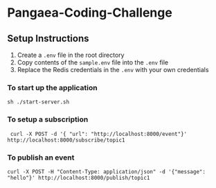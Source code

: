 # Pangaea-Coding-Challenge

## Setup Instructions

1. Create a `.env` file in the root directory
2. Copy contents of the `sample.env` file into the `.env` file
3. Replace the Redis credentials in the `.env` with your own credentials

### To start up the application
 `sh ./start-server.sh`

### To setup a subscription 
` curl -X POST -d '{ "url": "http://localhost:8000/event"}' http://localhost:8000/subscribe/topic1`

### To publish an event
` curl -X POST -H "Content-Type: application/json" -d '{"message": "hello"}' http://localhost:8000/publish/topic1
`